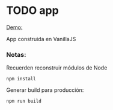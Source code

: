 # TODO app

[Demo: ](https://samuel11rr.github.io/todo-app-vanillajs/)

App construida en VanillaJS

### Notas:
Recuerden reconstruir módulos de Node
```
npm install
```

Generar build para producción:
```
npm run build
```